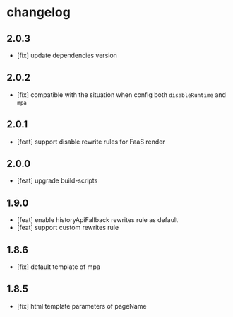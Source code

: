# changelog

## 2.0.3

- [fix] update dependencies version

## 2.0.2

- [fix] compatible with the situation when config both `disableRuntime` and `mpa`

## 2.0.1

- [feat] support disable rewrite rules for FaaS render

## 2.0.0

- [feat] upgrade build-scripts

## 1.9.0

- [feat] enable historyApiFallback rewrites rule as default
- [feat] support custom rewrites rule

## 1.8.6

- [fix] default template of mpa

## 1.8.5

- [fix] html template parameters of pageName